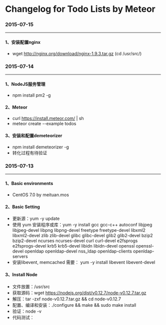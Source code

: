 # Changelog for Todo Lists by Meteor

### 2015-07-15
---

#### 1、安装配置nginx

  - wget http://nginx.org/download/nginx-1.9.3.tar.gz (cd /usr/src/)


### 2015-07-14
----

#### 1、NodeJS服务管理

  - npm install pm2 -g

#### 2、Meteor

  - curl https://install.meteor.com/ | sh
  - meteor create --example todos
  
#### 3、安装和配置demeteorizer
  
  - npm install demeteorizer -g
  - 转化过程有待验证


### 2015-07-13
----

#### 1、Basic environments

  - CentOS 7.0 by meituan.mos

#### 2、Basic Setting

  - 更新源：yum -y update
  - 使用 yum 安装程序或库：yum -y install gcc gcc-c++ autoconf libjpeg libjpeg-devel libpng libpng-devel freetype freetype-devel libxml2 libxml2-devel zlib zlib-devel glibc glibc-devel glib2 glib2-devel bzip2 bzip2-devel ncurses ncurses-devel curl curl-devel e2fsprogs e2fsprogs-devel krb5 krb5-devel libidn libidn-devel openssl openssl-devel openldap openldap-devel nss_ldap openldap-clients openldap-servers
  - 安装libevent, memcached 需要： yum -y install libevent libevent-devel
  
#### 3、Install Node

  - 文件放置：/usr/src
  - 获取源码：wget https://nodejs.org/dist/v0.12.7/node-v0.12.7.tar.gz
  - 解压：tar -zxf node-v0.12.7.tar.gz && cd node-v0.12.7
  - 配置、编译和安装：./configure && make && sudo make install
  - 验证：node -v
  - 代码测试：
  

